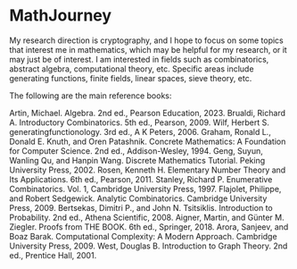 # MathJourney

My research direction is cryptography, and I hope to focus on some topics that interest me in mathematics, which may be helpful for my research, or it may just be of interest. I am interested in fields such as combinatorics, abstract algebra, computational theory, etc. Specific areas include generating functions, finite fields, linear spaces, sieve theory, etc.

The following are the main reference books:

Artin, Michael. Algebra. 2nd ed., Pearson Education, 2023.
Brualdi, Richard A. Introductory Combinatorics. 5th ed., Pearson, 2009.
Wilf, Herbert S. generatingfunctionology. 3rd ed., A K Peters, 2006.
Graham, Ronald L., Donald E. Knuth, and Oren Patashnik. Concrete Mathematics: A Foundation for Computer Science. 2nd ed., Addison-Wesley, 1994.
Geng, Suyun, Wanling Qu, and Hanpin Wang. Discrete Mathematics Tutorial. Peking University Press, 2002.
Rosen, Kenneth H. Elementary Number Theory and Its Applications. 6th ed., Pearson, 2011.
Stanley, Richard P. Enumerative Combinatorics. Vol. 1, Cambridge University Press, 1997.
Flajolet, Philippe, and Robert Sedgewick. Analytic Combinatorics. Cambridge University Press, 2009.
Bertsekas, Dimitri P., and John N. Tsitsiklis. Introduction to Probability. 2nd ed., Athena Scientific, 2008.
Aigner, Martin, and Günter M. Ziegler. Proofs from THE BOOK. 6th ed., Springer, 2018.
Arora, Sanjeev, and Boaz Barak. Computational Complexity: A Modern Approach. Cambridge University Press, 2009.
West, Douglas B. Introduction to Graph Theory. 2nd ed., Prentice Hall, 2001.
